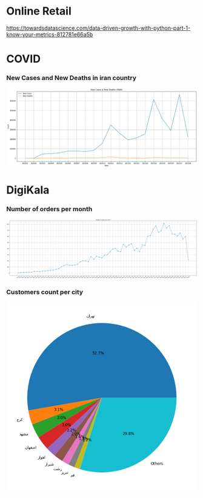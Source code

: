 # Online Retail
https://towardsdatascience.com/data-driven-growth-with-python-part-1-know-your-metrics-812781e66a5b



# COVID
### New Cases and New Deaths in iran country
![Alt text](image-2.png)



# DigiKala
### Number of orders per month
![Alt text](image.png)

### Customers count per city
![Alt text](image-1.png)